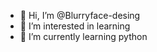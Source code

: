 - 👋 Hi, I’m @Blurryface-desing
- 👀 I’m interested in learning
- 🌱 I’m currently learning python

<!---
Blurryface-desing/Blurryface-desing is a ✨ special ✨ repository because its `README.md` (this file) appears on your GitHub profile.
You can click the Preview link to take a look at your changes.
--->
